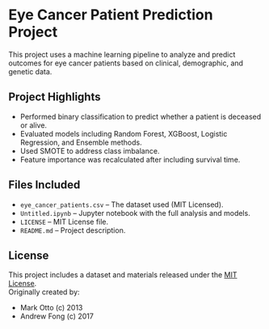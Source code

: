 # Eye Cancer Patient Prediction Project

This project uses a machine learning pipeline to analyze and predict outcomes for eye cancer patients based on clinical, demographic, and genetic data.

## Project Highlights

- Performed binary classification to predict whether a patient is deceased or alive.
- Evaluated models including Random Forest, XGBoost, Logistic Regression, and Ensemble methods.
- Used SMOTE to address class imbalance.
- Feature importance was recalculated after including survival time.

## Files Included

- `eye_cancer_patients.csv` – The dataset used (MIT Licensed).
- `Untitled.ipynb` – Jupyter notebook with the full analysis and models.
- `LICENSE` – MIT License file.
- `README.md` – Project description.

## License

This project includes a dataset and materials released under the [MIT License](LICENSE).  
Originally created by:  
- Mark Otto (c) 2013  
- Andrew Fong (c) 2017

